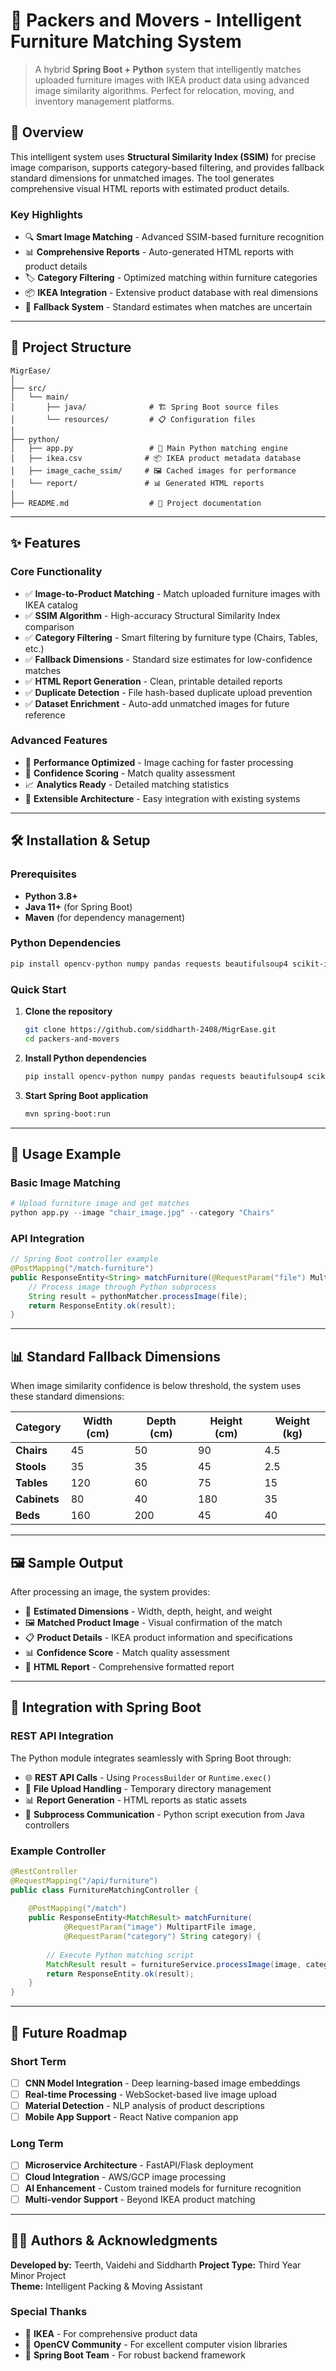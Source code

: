 # 🧳 Packers and Movers - Intelligent Furniture Matching System

> A hybrid **Spring Boot + Python** system that intelligently matches uploaded furniture images with IKEA product data using advanced image similarity algorithms. Perfect for relocation, moving, and inventory management platforms.

## 🌟 Overview

This intelligent system uses **Structural Similarity Index (SSIM)** for precise image comparison, supports category-based filtering, and provides fallback standard dimensions for unmatched images. The tool generates comprehensive visual HTML reports with estimated product details.

### Key Highlights
- 🔍 **Smart Image Matching** - Advanced SSIM-based furniture recognition
- 📊 **Comprehensive Reports** - Auto-generated HTML reports with product details
- 🏷️ **Category Filtering** - Optimized matching within furniture categories
- 📦 **IKEA Integration** - Extensive product database with real dimensions
- 🔄 **Fallback System** - Standard estimates when matches are uncertain

---

## 📁 Project Structure

```
MigrEase/
│
├── src/
│   └── main/
│       ├── java/              # 🏗️ Spring Boot source files
│       └── resources/         # 📋 Configuration files
│
├── python/
│   ├── app.py                 # 🧠 Main Python matching engine
│   ├── ikea.csv              # 📦 IKEA product metadata database
│   ├── image_cache_ssim/     # 🖼️ Cached images for performance
│   └── report/               # 📊 Generated HTML reports
│
├── README.md                  # 📘 Project documentation
```

---

## ✨ Features

### Core Functionality
- ✅ **Image-to-Product Matching** - Match uploaded furniture images with IKEA catalog
- ✅ **SSIM Algorithm** - High-accuracy Structural Similarity Index comparison
- ✅ **Category Filtering** - Smart filtering by furniture type (Chairs, Tables, etc.)  
- ✅ **Fallback Dimensions** - Standard size estimates for low-confidence matches
- ✅ **HTML Report Generation** - Clean, printable detailed reports
- ✅ **Duplicate Detection** - File hash-based duplicate upload prevention
- ✅ **Dataset Enrichment** - Auto-add unmatched images for future reference

### Advanced Features
- 🚀 **Performance Optimized** - Image caching for faster processing
- 🎯 **Confidence Scoring** - Match quality assessment
- 📈 **Analytics Ready** - Detailed matching statistics
- 🔧 **Extensible Architecture** - Easy integration with existing systems

---

## 🛠️ Installation & Setup

### Prerequisites
- **Python 3.8+**
- **Java 11+** (for Spring Boot)
- **Maven** (for dependency management)

### Python Dependencies
```bash
pip install opencv-python numpy pandas requests beautifulsoup4 scikit-image pillow
```

### Quick Start
1. **Clone the repository**
   ```bash
   git clone https://github.com/siddharth-2408/MigrEase.git
   cd packers-and-movers
   ```

2. **Install Python dependencies**
   ```bash
   pip install opencv-python numpy pandas requests beautifulsoup4 scikit-image pillow
   ```

3. **Start Spring Boot application**
   ```bash
   mvn spring-boot:run
   ```

---

## 🎯 Usage Example

### Basic Image Matching
```python
# Upload furniture image and get matches
python app.py --image "chair_image.jpg" --category "Chairs"
```

### API Integration
```java
// Spring Boot controller example
@PostMapping("/match-furniture")
public ResponseEntity<String> matchFurniture(@RequestParam("file") MultipartFile file) {
    // Process image through Python subprocess
    String result = pythonMatcher.processImage(file);
    return ResponseEntity.ok(result);
}
```

---

## 📊 Standard Fallback Dimensions

When image similarity confidence is below threshold, the system uses these standard dimensions:

| Category | Width (cm) | Depth (cm) | Height (cm) | Weight (kg) |
|----------|------------|------------|-------------|-------------|
| **Chairs** | 45 | 50 | 90 | 4.5 |
| **Stools** | 35 | 35 | 45 | 2.5 |
| **Tables** | 120 | 60 | 75 | 15 |
| **Cabinets** | 80 | 40 | 180 | 35 |
| **Beds** | 160 | 200 | 45 | 40 |

---

## 🖼️ Sample Output

After processing an image, the system provides:

- 📏 **Estimated Dimensions** - Width, depth, height, and weight
- 🖼️ **Matched Product Image** - Visual confirmation of the match
- 📋 **Product Details** - IKEA product information and specifications
- 📊 **Confidence Score** - Match quality assessment
- 📄 **HTML Report** - Comprehensive formatted report

---

## 🔧 Integration with Spring Boot

### REST API Integration
The Python module integrates seamlessly with Spring Boot through:

- 🌐 **REST API Calls** - Using `ProcessBuilder` or `Runtime.exec()`
- 📁 **File Upload Handling** - Temporary directory management
- 📊 **Report Generation** - HTML reports as static assets
- 🔄 **Subprocess Communication** - Python script execution from Java controllers

### Example Controller
```java
@RestController
@RequestMapping("/api/furniture")
public class FurnitureMatchingController {
    
    @PostMapping("/match")
    public ResponseEntity<MatchResult> matchFurniture(
            @RequestParam("image") MultipartFile image,
            @RequestParam("category") String category) {
        
        // Execute Python matching script
        MatchResult result = furnitureService.processImage(image, category);
        return ResponseEntity.ok(result);
    }
}
```

---

## 🚀 Future Roadmap

### Short Term
- [ ] **CNN Model Integration** - Deep learning-based image embeddings
- [ ] **Real-time Processing** - WebSocket-based live image upload
- [ ] **Material Detection** - NLP analysis of product descriptions
- [ ] **Mobile App Support** - React Native companion app

### Long Term
- [ ] **Microservice Architecture** - FastAPI/Flask deployment
- [ ] **Cloud Integration** - AWS/GCP image processing
- [ ] **AI Enhancement** - Custom trained models for furniture recognition
- [ ] **Multi-vendor Support** - Beyond IKEA product matching

---

## 👨‍💻 Authors & Acknowledgments

**Developed by:** Teerth, Vaidehi and Siddharth 
**Project Type:** Third Year Minor Project  
**Theme:** Intelligent Packing & Moving Assistant

### Special Thanks
- 🏪 **IKEA** - For comprehensive product data
- 🐍 **OpenCV Community** - For excellent computer vision libraries
- 🌱 **Spring Boot Team** - For robust backend framework
